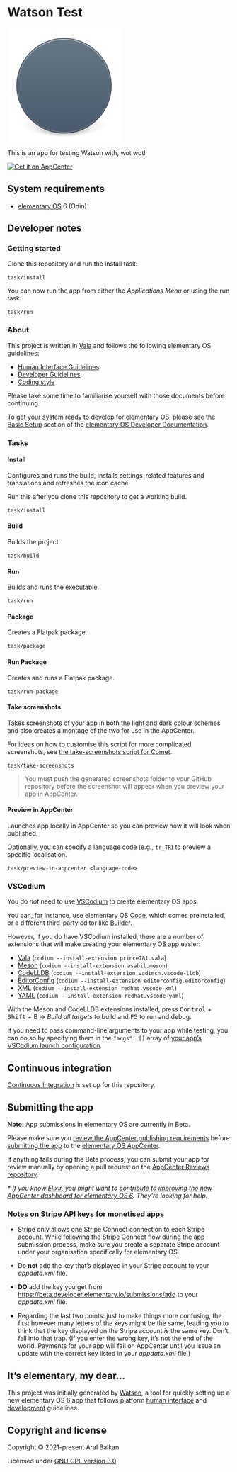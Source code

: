 # Watson Test

![Watson Test icon](./data/128.svg)

This is an app for testing Watson with, wot wot!

[![Get it on AppCenter](https://appcenter.elementary.io/badge.svg)](https://appcenter.elementary.io/com.github.aral.watson_test])

## System requirements

  - [elementary OS](https://elementary.io) 6 (Odin)

## Developer notes

### Getting started

Clone this repository and run the install task:

```shell
task/install
```

You can now run the app from either the _Applications Menu_ or using the run task:

```shell
task/run
```

### About

This project is written in [Vala](https://valadoc.org/) and follows the following elementary OS guidelines:

  - [Human Interface Guidelines](https://docs.elementary.io/hig/)
  - [Developer Guidelines](https://docs.elementary.io/develop/)
  - [Coding style](https://docs.elementary.io/develop/writing-apps/code-style)

Please take some time to familiarise yourself with those documents before continuing.

To get your system ready to develop for elementary OS, please see the [Basic Setup](https://docs.elementary.io/develop/writing-apps/the-basic-setup) section of the [elementary OS Developer Documentation](https://docs.elementary.io/develop/).

### Tasks

#### Install

Configures and runs the build, installs settings-related features and translations and refreshes the icon cache.

Run this after you clone this repository to get a working build.

```shell
task/install
```

#### Build

Builds the project.

```shell
task/build
```

#### Run

Builds and runs the executable.

```shell
task/run
```

#### Package

Creates a Flatpak package.

```shell
task/package
```

#### Run Package

Creates and runs a Flatpak package.

```shell
task/run-package
```

#### Take screenshots

Takes screenshots of your app in both the light and dark colour schemes and also creates a montage of the two for use in the AppCenter.

For ideas on how to customise this script for more complicated screenshots, see [the take-screenshots script for Comet](https://github.com/small-tech/comet/blob/main/task/take-screenshots).

```shell
task/take-screenshots
```

> You must push the generated screenshots folder to your GitHub repository before the screenshot will appear when you preview your app in AppCenter.

#### Preview in AppCenter

Launches app locally in AppCenter so you can preview how it will look when published.

Optionally, you can specify a language code (e.g., `tr_TR`) to preview a specific localisation.

```shell
task/preview-in-appcenter <language-code>
```

### VSCodium

You do _not_ need to use [VSCodium](https://vscodium.com) to create elementary OS apps.

You can, for instance, use elementary OS [Code](https://docs.elementary.io/develop/writing-apps/the-basic-setup#code), which comes preinstalled, or a different third-party editor like [Builder](https://apps.gnome.org/en/app/org.gnome.Builder/).

However, if you do have VSCodium installed, there are a number of extensions that will make creating your elementary OS app easier:

  - [Vala](https://github.com/Prince781/vala-vscode) (`codium --install-extension prince781.vala`)
  - [Meson](https://github.com/asabil/vscode-meson) (`codium --install-extension asabil.meson`)
  - [CodeLLDB](https://github.com/vadimcn/vscode-lldb) (`codium --install-extension vadimcn.vscode-lldb`)
  - [EditorConfig](https://github.com/editorconfig/editorconfig-vscode) (`codium --install-extension editorconfig.editorconfig`)
  - [XML](https://github.com/redhat-developer/vscode-xml) (`codium --install-extension redhat.vscode-xml`)
  - [YAML](https://github.com/redhat-developer/vscode-yaml) (`codium --install-extension redhat.vscode-yaml`)

With the Meson and CodeLLDB extensions installed, press <kbd>Control</kbd> + <kbd>Shift</kbd> + B → _Build all targets_ to build and <kbd>F5</kbd> to run and debug.

If you need to pass command-line arguments to your app while testing, you can do so by specifying them in the `"args": []` array of [your app’s VSCodium launch configuration](.vscode/launch.json).

## Continuous integration

[Continuous Integration](https://docs.elementary.io/develop/writing-apps/our-first-app/continuous-integration) is set up for this repository.

## Submitting the app

__Note:__ App submissions in elementary OS are currently in Beta.

Please make sure you [review the AppCenter publishing requirements](https://docs.elementary.io/develop/appcenter/publishing-requirements) before [submitting the app](https://beta.developer.elementary.io/) to the [elementary OS AppCenter](https://appcenter.elementary.io/).

If anything fails during the Beta process, you can submit your app for review manually by opening a pull request on the [AppCenter Reviews repository](https://github.com/elementary/appcenter-reviews).

_\* If you know [Elixir](https://elixir-lang.org/), you might want to [contribute to improving the new AppCenter dashboard for elementary OS 6](https://github.com/elementary/appcenter-reviews). They’re looking for help._

### Notes on Stripe API keys for monetised apps

  - Stripe only allows one Stripe Connect connection to each Stripe account. While following the Stripe Connect flow during the app submission process, make sure you create a separate Stripe account under your organisation specifically for elementary OS.

  - Do __not__ add the key that’s displayed in your Stripe account to your _appdata.xml_ file.

  - __DO__ add the key you get from https://beta.developer.elementary.io/submissions/add to your _appdata.xml_ file.

  - Regarding the last two points: just to make things more confusing, the first however many letters of the keys might be the same, leading you to think that the key displayed on the Stripe account _is_ the same key. Don’t fall into that trap. (If you enter the wrong key, it’s not the end of the world. Payments for your app will fail on AppCenter until you issue an update with the correct key listed in your _appdata.xml_ file.)

## It’s elementary, my dear…

This project was initially generated by [Watson](https://github.com/small-tech/watson), a tool for quickly setting up a new elementary OS 6 app that follows platform [human interface](https://docs.elementary.io/hig/) and [development](https://docs.elementary.io/develop/) guidelines.

## Copyright and license

Copyright &copy; 2021-present Aral Balkan

Licensed under [GNU GPL version 3.0](./LICENSE).

